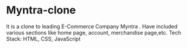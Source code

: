 # Myntra-clone

It is a clone to leading E-Commerce Company Myntra . Have included various sections like home page, account, merchandise page,etc. Tech Stack: HTML, CSS, JavaScript
